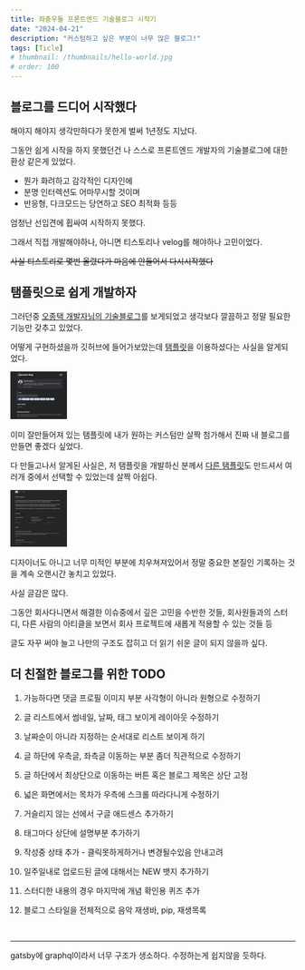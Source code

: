 ```yaml
---
title: 좌충우돌 프론트엔드 기술블로그 시작기
date: "2024-04-21"
description: "커스텀하고 싶은 부분이 너무 많은 블로그!"
tags: [Ticle]
# thumbnail: /thumbnails/hello-world.jpg
# order: 100
---
```


## 블로그를 드디어 시작했다

해야지 해야지 생각만하다가 못한게 벌써 1년정도 지났다.

그동안 쉽게 시작을 하지 못했던건 나 스스로 프론트엔드 개발자의 기술블로그에 대한 환상 같은게 있었다.

- 뭔가 화려하고 감각적인 디자인에
- 분명 인터렉션도 어마무시할 것이며
- 반응형, 다크모드는 당연하고 SEO 최적화 등등

엄청난 선입견에 휩싸여 시작하지 못했다.

그래서 직접 개발해야하나, 아니면 티스토리나 velog를 해야하나 고민이었다.

~~사실 티스토리로 몇번 올렸다가 마음에 안들어서 다시시작했다~~

## 탬플릿으로 쉽게 개발하자

그러던중 [오종택 개발자님의 기술블로그](https://saengmotmi.netlify.app/)를 보게되었고 생각보다 깔끔하고 정말 필요한 기능만 갖추고 있었다.

어떻게 구현하셨을까 깃허브에 들어가보았는데 [탬플릿](https://gatsby-starter-lavender.vercel.app)을 이용하셨다는 사실을 알게되었다.

<img src="./gatsby-starter-lavender.png" width="100px"/>

이미 잘만들어져 있는 탬플릿에 내가 원하는 커스텀만 살짝 첨가해서 진짜 내 블로그를 만들면 좋겠다 싶었다.

다 만들고나서 알게된 사실은, 저 탬플릿을 개발하신 분께서 [다른 탬플릿](https://ambienxo.vercel.app)도 만드셔서 여러개 중에서 선택할 수 있었는데 살짝 아쉽다.

<img src="./ambienxo.png" width="100" height="100" />

디자이너도 아니고 너무 미적인 부분에 치우쳐져있어서 정말 중요한 본질인 기록하는 것을 계속 오랜시간 놓치고 있었다.

사실 글감은 많다.

그동안 회사다니면서 해결한 이슈중에서 깊은 고민을 수반한 것들, 회사원들과의 스터디, 다른 사람의 아티클을 보면서 회사 프로젝트에 새롭게 적용할 수 있는 것들 등

글도 자꾸 써야 늘고 나만의 구조도 잡히고 더 읽기 쉬운 글이 되지 않을까 싶다.

## 더 친절한 블로그를 위한 TODO

1. 가능하다면 댓글 프로필 이미지 부분 사각형이 아니라 원형으로 수정하기

2. 글 리스트에서 썸네일, 날짜, 태그 보이게 레이아웃 수정하기

3. 날짜순이 아니라 지정하는 순서대로 리스트 보이게 하기

4. 글 하단에 우측글, 좌측글 이동하는 부분 좀더 직관적으로 수정하기

5. 글 하단에서 최상단으로 이동하는 버튼 혹은 블로그 제목은 상단 고정

6. 넓은 화면에서는 목차가 우측에 스크롤 따라다니게 수정하기

7. 거슬리지 않는 선에서 구글 애드센스 추가하기

8. 태그마다 상단에 설명부분 추가하기

9. 작성중 상태 추가 - 클릭못하게하거나 변경될수있음 안내고려

10. 일주일내로 업로드된 글에 대해서는 NEW 뱃지 추가하기

11. 스터디한 내용의 경우 마지막에 개념 확인용 퀴즈 추가

12. 블로그 스타일을 전체적으로 음악 재생바, pip, 재생목록

<br/>

---

gatsby에 graphql이라서 너무 구조가 생소하다. 수정하는게 쉽지않을 듯하다.
